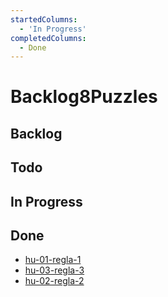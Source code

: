 ```yaml
---
startedColumns:
  - 'In Progress'
completedColumns:
  - Done
---
```


# Backlog8Puzzles

## Backlog

## Todo

## In Progress

## Done

- [hu-01-regla-1](tasks/hu-01-regla-1.md)
- [hu-03-regla-3](tasks/hu-03-regla-3.md)
- [hu-02-regla-2](tasks/hu-02-regla-2.md)
